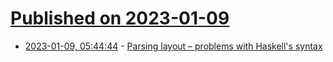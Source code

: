 # [Published on 2023-01-09](index.md)

* [2023-01-09, 05:44:44](https://news.ycombinator.com/item?id=34307215) - [Parsing layout – problems with Haskell's syntax](https://amelia.how/posts/parsing-layout.html)

